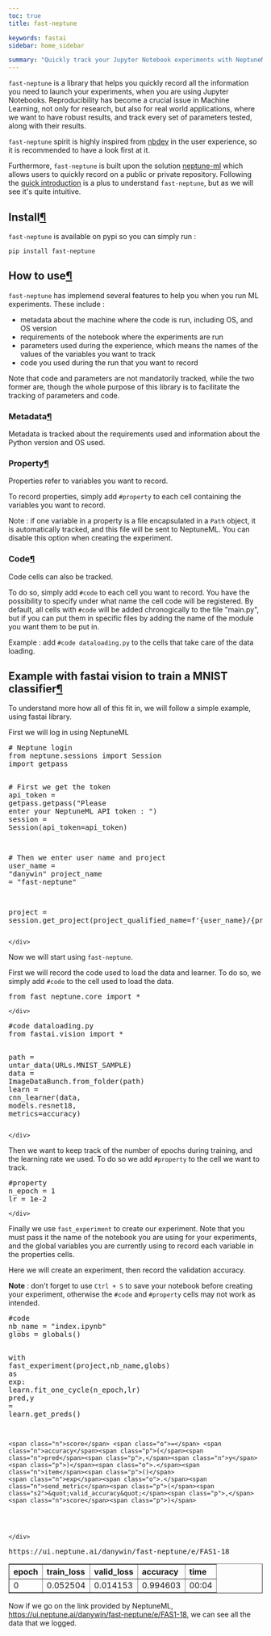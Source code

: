 ```yaml
---
toc: true
title: fast-neptune

keywords: fastai
sidebar: home_sidebar

summary: "Quickly track your Jupyter Notebook experiments with NeptuneML"
---
```

<!--

#################################################
### THIS FILE WAS AUTOGENERATED! DO NOT EDIT! ###
#################################################
# file to edit: _notebooks/2020-01-28-fast-neptune.ipynb
# command to build the docs after a change: nbdev_build_docs

-->

<div class="container" id="notebook-container">
    
<div class="cell border-box-sizing code_cell rendered">

</div>
<div class="cell border-box-sizing text_cell rendered"><div class="inner_cell">
<div class="text_cell_render border-box-sizing rendered_html">
<p><code>fast-neptune</code> is a library that helps you quickly record all the information you need to launch your experiments, when you are using Jupyter Notebooks. Reproducibility has become a crucial issue in Machine Learning, not only for research, but also for real world applications, where we want to have robust results, and track every set of parameters tested, along with their results.</p>
<p><code>fast-neptune</code> spirit is highly inspired from <a href="http://nbdev.fast.ai/">nbdev</a> in the user experience, so it is recommended to have a look first at it.</p>
<p>Furthermore, <code>fast-neptune</code> is built upon the solution <a href="https://neptune.ai/">neptune-ml</a> which allows users to quickly record on a public or private repository. Following the <a href="https://docs.neptune.ai/python-api/introduction.html">quick introduction</a> is a plus to understand <code>fast-neptune</code>, but as we will see it's quite intuitive.</p>

</div>
</div>
</div>
<div class="cell border-box-sizing text_cell rendered"><div class="inner_cell">
<div class="text_cell_render border-box-sizing rendered_html">
<h2 id="Install">Install<a class="anchor-link" href="#Install">&#182;</a></h2>
</div>
</div>
</div>
<div class="cell border-box-sizing text_cell rendered"><div class="inner_cell">
<div class="text_cell_render border-box-sizing rendered_html">
<p><code>fast-neptune</code> is available on pypi so you can simply run :</p>

</div>
</div>
</div>
<div class="cell border-box-sizing text_cell rendered"><div class="inner_cell">
<div class="text_cell_render border-box-sizing rendered_html">
<p><code>pip install fast-neptune</code></p>

</div>
</div>
</div>
<div class="cell border-box-sizing text_cell rendered"><div class="inner_cell">
<div class="text_cell_render border-box-sizing rendered_html">
<h2 id="How-to-use">How to use<a class="anchor-link" href="#How-to-use">&#182;</a></h2>
</div>
</div>
</div>
<div class="cell border-box-sizing text_cell rendered"><div class="inner_cell">
<div class="text_cell_render border-box-sizing rendered_html">
<p><code>fast-neptune</code> has implemend several features to help you when you run ML experiments.
These include :</p>
<ul>
    <li>metadata about the machine where the code is run, including OS, and OS version</li>
    <li>requirements of the notebook where the experiments are run</li>
    <li>parameters used during the experience, which means the names of the values of the variables you want to track</li>
    <li>code you used during the run that you want to record</li>
</ul><p>Note that code and parameters are not mandatorily tracked, while the two former are, though the whole purpose of this library is to facilitate the tracking of parameters and code.</p>

</div>
</div>
</div>
<div class="cell border-box-sizing text_cell rendered"><div class="inner_cell">
<div class="text_cell_render border-box-sizing rendered_html">
<h3 id="Metadata">Metadata<a class="anchor-link" href="#Metadata">&#182;</a></h3>
</div>
</div>
</div>
<div class="cell border-box-sizing text_cell rendered"><div class="inner_cell">
<div class="text_cell_render border-box-sizing rendered_html">
<p>Metadata is tracked about the requirements used and information about the Python version and OS used.</p>

</div>
</div>
</div>
<div class="cell border-box-sizing text_cell rendered"><div class="inner_cell">
<div class="text_cell_render border-box-sizing rendered_html">
<h3 id="Property">Property<a class="anchor-link" href="#Property">&#182;</a></h3>
</div>
</div>
</div>
<div class="cell border-box-sizing text_cell rendered"><div class="inner_cell">
<div class="text_cell_render border-box-sizing rendered_html">
<p>Properties refer to variables you want to record.</p>
<p>To record properties, simply add <code>#property</code> to each cell containing the variables you want to record.</p>
<p>Note : if one variable in a property is a file encapsulated in a <code>Path</code> object, it is automatically tracked, and this file will be sent to NeptuneML. You can disable this option when creating the experiment.</p>

</div>
</div>
</div>
<div class="cell border-box-sizing text_cell rendered"><div class="inner_cell">
<div class="text_cell_render border-box-sizing rendered_html">
<h3 id="Code">Code<a class="anchor-link" href="#Code">&#182;</a></h3><p>Code cells can also be tracked.</p>
<p>To do so, simply add <code>#code</code> to each cell you want to record. You have the possibility to specify under what name the cell code will be registered. By default, all cells with <code>#code</code> will be added chronogically to the file "main.py", but if you can put them in specific files by adding the name of the module you want them to be put in.</p>
<p>Example : add <code>#code dataloading.py</code> to the cells that take care of the data loading.</p>

</div>
</div>
</div>
<div class="cell border-box-sizing text_cell rendered"><div class="inner_cell">
<div class="text_cell_render border-box-sizing rendered_html">
<h2 id="Example-with-fastai-vision-to-train-a-MNIST-classifier">Example with fastai vision to train a MNIST classifier<a class="anchor-link" href="#Example-with-fastai-vision-to-train-a-MNIST-classifier">&#182;</a></h2>
</div>
</div>
</div>
<div class="cell border-box-sizing text_cell rendered"><div class="inner_cell">
<div class="text_cell_render border-box-sizing rendered_html">
<p>To understand more how all of this fit in, we will follow a simple example, using fastai library.</p>

</div>
</div>
</div>
<div class="cell border-box-sizing text_cell rendered"><div class="inner_cell">
<div class="text_cell_render border-box-sizing rendered_html">
<p>First we will log in using NeptuneML</p>

</div>
</div>
</div>
<div class="cell border-box-sizing code_cell rendered">
<div class="input">

<div class="inner_cell">
    <div class="input_area">
<div class=" highlight hl-ipython3"><pre><span></span><span class="c1"># Neptune login</span>
<span class="kn">from</span> <span class="nn">neptune.sessions</span> <span class="kn">import</span> <span class="n">Session</span>
<span class="kn">import</span> <span class="nn">getpass</span>

<span class="c1"># First we get the token</span>
<span class="n">api_token</span> <span class="o">=</span> <span class="n">getpass</span><span class="o">.</span><span class="n">getpass</span><span class="p">(</span><span class="s2">&quot;Please enter your NeptuneML API token : &quot;</span><span class="p">)</span>
<span class="n">session</span> <span class="o">=</span> <span class="n">Session</span><span class="p">(</span><span class="n">api_token</span><span class="o">=</span><span class="n">api_token</span><span class="p">)</span>

<span class="c1"># Then we enter user name and project</span>
<span class="n">user_name</span> <span class="o">=</span> <span class="s2">&quot;danywin&quot;</span>
<span class="n">project_name</span> <span class="o">=</span> <span class="s2">&quot;fast-neptune&quot;</span>

<span class="n">project</span> <span class="o">=</span> <span class="n">session</span><span class="o">.</span><span class="n">get_project</span><span class="p">(</span><span class="n">project_qualified_name</span><span class="o">=</span><span class="sa">f</span><span class="s1">&#39;</span><span class="si">{user_name}</span><span class="s1">/</span><span class="si">{project_name}</span><span class="s1">&#39;</span><span class="p">)</span>
</pre></div>

    </div>
</div>
</div>

</div>
<div class="cell border-box-sizing text_cell rendered"><div class="inner_cell">
<div class="text_cell_render border-box-sizing rendered_html">
<p>Now we will start using <code>fast-neptune</code>.</p>
<p>First we will record the code used to load the data and learner. To do so, we simply add <code>#code</code> to the cell used to load the data.</p>

</div>
</div>
</div>
<div class="cell border-box-sizing code_cell rendered">
<div class="input">

<div class="inner_cell">
    <div class="input_area">
<div class=" highlight hl-ipython3"><pre><span></span><span class="kn">from</span> <span class="nn">fast_neptune.core</span> <span class="kn">import</span> <span class="o">*</span>
</pre></div>

    </div>
</div>
</div>

</div>
<div class="cell border-box-sizing code_cell rendered">
<div class="input">

<div class="inner_cell">
    <div class="input_area">
<div class=" highlight hl-ipython3"><pre><span></span><span class="c1">#code dataloading.py</span>
<span class="kn">from</span> <span class="nn">fastai.vision</span> <span class="kn">import</span> <span class="o">*</span>

<span class="n">path</span> <span class="o">=</span> <span class="n">untar_data</span><span class="p">(</span><span class="n">URLs</span><span class="o">.</span><span class="n">MNIST_SAMPLE</span><span class="p">)</span>
<span class="n">data</span> <span class="o">=</span> <span class="n">ImageDataBunch</span><span class="o">.</span><span class="n">from_folder</span><span class="p">(</span><span class="n">path</span><span class="p">)</span>
<span class="n">learn</span> <span class="o">=</span> <span class="n">cnn_learner</span><span class="p">(</span><span class="n">data</span><span class="p">,</span> <span class="n">models</span><span class="o">.</span><span class="n">resnet18</span><span class="p">,</span> <span class="n">metrics</span><span class="o">=</span><span class="n">accuracy</span><span class="p">)</span>
</pre></div>

    </div>
</div>
</div>

</div>
<div class="cell border-box-sizing text_cell rendered"><div class="inner_cell">
<div class="text_cell_render border-box-sizing rendered_html">
<p>Then we want to keep track of the number of epochs during training, and the learning rate we used. To do so we add <code>#property</code> to the cell we want to track.</p>

</div>
</div>
</div>
<div class="cell border-box-sizing code_cell rendered">
<div class="input">

<div class="inner_cell">
    <div class="input_area">
<div class=" highlight hl-ipython3"><pre><span></span><span class="c1">#property</span>
<span class="n">n_epoch</span> <span class="o">=</span> <span class="mi">1</span>
<span class="n">lr</span> <span class="o">=</span> <span class="mf">1e-2</span>
</pre></div>

    </div>
</div>
</div>

</div>
<div class="cell border-box-sizing text_cell rendered"><div class="inner_cell">
<div class="text_cell_render border-box-sizing rendered_html">
<p>Finally we use <code>fast_experiment</code> to create our experiment. Note that you must pass it the name of the notebook you are using for your experiments, and the global variables you are currently using to record each variable in the properties cells.</p>
<p>Here we will create an experiment, then record the validation accuracy.</p>

</div>
</div>
</div>
<div class="cell border-box-sizing text_cell rendered"><div class="inner_cell">
<div class="text_cell_render border-box-sizing rendered_html">
<p><strong>Note</strong> : don't forget to use <code>Ctrl + S</code> to save your notebook before creating your experiment, otherwise the <code>#code</code> and <code>#property</code> cells may not work as intended.</p>

</div>
</div>
</div>
<div class="cell border-box-sizing code_cell rendered">
<div class="input">

<div class="inner_cell">
    <div class="input_area">
<div class=" highlight hl-ipython3"><pre><span></span><span class="c1">#code</span>
<span class="n">nb_name</span> <span class="o">=</span> <span class="s2">&quot;index.ipynb&quot;</span>
<span class="n">globs</span> <span class="o">=</span> <span class="nb">globals</span><span class="p">()</span>

<span class="k">with</span> <span class="n">fast_experiment</span><span class="p">(</span><span class="n">project</span><span class="p">,</span><span class="n">nb_name</span><span class="p">,</span><span class="n">globs</span><span class="p">)</span> <span class="k">as</span> <span class="n">exp</span><span class="p">:</span>
    <span class="n">learn</span><span class="o">.</span><span class="n">fit_one_cycle</span><span class="p">(</span><span class="n">n_epoch</span><span class="p">,</span><span class="n">lr</span><span class="p">)</span>
    <span class="n">pred</span><span class="p">,</span><span class="n">y</span> <span class="o">=</span> <span class="n">learn</span><span class="o">.</span><span class="n">get_preds</span><span class="p">()</span>
    
    <span class="n">score</span> <span class="o">=</span> <span class="n">accuracy</span><span class="p">(</span><span class="n">pred</span><span class="p">,</span><span class="n">y</span><span class="p">)</span><span class="o">.</span><span class="n">item</span><span class="p">()</span>
    <span class="n">exp</span><span class="o">.</span><span class="n">send_metric</span><span class="p">(</span><span class="s2">&quot;valid_accuracy&quot;</span><span class="p">,</span><span class="n">score</span><span class="p">)</span>
</pre></div>

    </div>
</div>
</div>

<div class="output_wrapper">
<div class="output">

<div class="output_area">

<div class="output_subarea output_stream output_stdout output_text">
<pre>https://ui.neptune.ai/danywin/fast-neptune/e/FAS1-18
</pre>
</div>
</div>

<div class="output_area">


<div class="output_html rendered_html output_subarea ">
<table border="1" class="dataframe">
  <thead>
    <tr style="text-align: left;">
      <th>epoch</th>
      <th>train_loss</th>
      <th>valid_loss</th>
      <th>accuracy</th>
      <th>time</th>
    </tr>
  </thead>
  <tbody>
    <tr>
      <td>0</td>
      <td>0.052504</td>
      <td>0.014153</td>
      <td>0.994603</td>
      <td>00:04</td>
    </tr>
  </tbody>
</table>
</div>

</div>

<div class="output_area">


<div class="output_html rendered_html output_subarea ">

</div>

</div>

</div>
</div>

</div>
<div class="cell border-box-sizing text_cell rendered"><div class="inner_cell">
<div class="text_cell_render border-box-sizing rendered_html">
<p>Now if we go on the link provided by NeptuneML, <a href="https://ui.neptune.ai/danywin/fast-neptune/e/FAS1-18">https://ui.neptune.ai/danywin/fast-neptune/e/FAS1-18</a>, we can see all the data that we logged.</p>

</div>
</div>
</div>
</div>
 

